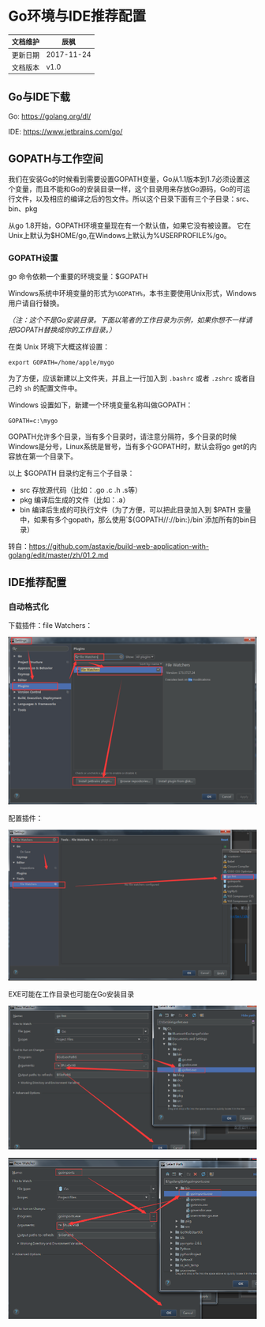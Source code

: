 # Go环境与IDE推荐配置

文档维护 | 辰枫
---|---
更新日期 | 2017-11-24
文档版本 | v1.0


## Go与IDE下载

Go: https://golang.org/dl/

IDE: https://www.jetbrains.com/go/


## GOPATH与工作空间

我们在安装Go的时候看到需要设置GOPATH变量，Go从1.1版本到1.7必须设置这个变量，而且不能和Go的安装目录一样，这个目录用来存放Go源码，Go的可运行文件，以及相应的编译之后的包文件。所以这个目录下面有三个子目录：src、bin、pkg

从go 1.8开始，GOPATH环境变量现在有一个默认值，如果它没有被设置。 它在Unix上默认为$HOME/go,在Windows上默认为%USERPROFILE%/go。
### GOPATH设置
  go 命令依赖一个重要的环境变量：$GOPATH

  Windows系统中环境变量的形式为`%GOPATH%`，本书主要使用Unix形式，Windows用户请自行替换。

  *（注：这个不是Go安装目录。下面以笔者的工作目录为示例，如果你想不一样请把GOPATH替换成你的工作目录。）*

  在类 Unix 环境下大概这样设置：
```
export GOPATH=/home/apple/mygo
```
  为了方便，应该新建以上文件夹，并且上一行加入到 `.bashrc` 或者 `.zshrc` 或者自己的 `sh` 的配置文件中。

  Windows 设置如下，新建一个环境变量名称叫做GOPATH：
```
GOPATH=c:\mygo
```
GOPATH允许多个目录，当有多个目录时，请注意分隔符，多个目录的时候Windows是分号，Linux系统是冒号，当有多个GOPATH时，默认会将go get的内容放在第一个目录下。


以上 $GOPATH 目录约定有三个子目录：

- src 存放源代码（比如：.go .c .h .s等）
- pkg 编译后生成的文件（比如：.a）
- bin 编译后生成的可执行文件（为了方便，可以把此目录加入到 $PATH 变量中，如果有多个gopath，那么使用`${GOPATH//://bin:}/bin`添加所有的bin目录）

转自：https://github.com/astaxie/build-web-application-with-golang/edit/master/zh/01.2.md

## IDE推荐配置

### 自动格式化

下载插件：file Watchers：

![IDEFMT0](img/IDEFMT0.png)

配置插件：

![IDEFMT1](img/IDEFMT1.png)

EXE可能在工作目录也可能在Go安装目录

![IDEFMT2](img/IDEFMT2.png)

![IDEFMT3](img/IDEFMT3.png)
